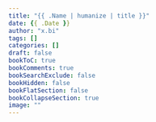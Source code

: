```yaml
---
title: "{{ .Name | humanize | title }}"
date: {{ .Date }}
author: "x.bi"
tags: []
categories: []
draft: false
bookToC: true
bookComments: true
bookSearchExclude: false
bookHidden: false
bookFlatSection: false
bookCollapseSection: true
image: ""
---
```

